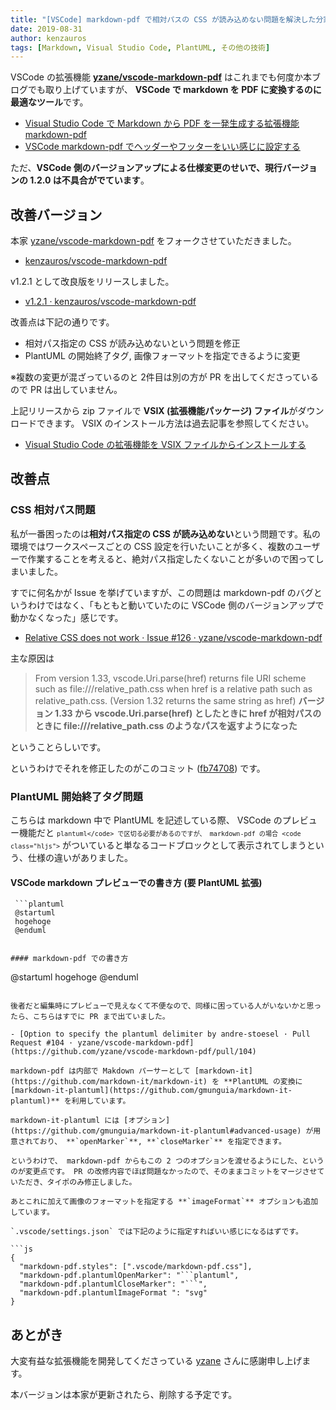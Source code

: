 ```yaml
---
title: "[VSCode] markdown-pdf で相対パスの CSS が読み込めない問題を解決した分家バージョンを作りました"
date: 2019-08-31
author: kenzauros
tags: [Markdown, Visual Studio Code, PlantUML, その他の技術]
---
```


VSCode の拡張機能 **[yzane/vscode-markdown-pdf](https://github.com/yzane/vscode-markdown-pdf)** はこれまでも何度か本ブログでも取り上げていますが、 **VSCode で markdown を PDF に変換するのに最適なツール**です。

- [Visual Studio Code で Markdown から PDF を一発生成する拡張機能 markdown-pdf](/vscode-markdown-pdf-extension/)
- [VSCode markdown-pdf でヘッダーやフッターをいい感じに設定する](/vscode-markdown-pdf-v1-header-footer-settings/)

ただ、**VSCode 側のバージョンアップによる仕様変更のせいで、現行バージョンの 1.2.0 は不具合がでています**。

## 改善バージョン

本家 [yzane/vscode-markdown-pdf](https://github.com/yzane/vscode-markdown-pdf) をフォークさせていただきました。

- [kenzauros/vscode-markdown-pdf](https://github.com/kenzauros/vscode-markdown-pdf)

v1.2.1 として改良版をリリースしました。

- [v1.2.1 · kenzauros/vscode-markdown-pdf](https://github.com/kenzauros/vscode-markdown-pdf/releases/tag/1.2.1_kenzauros)

改善点は下記の通りです。

- 相対パス指定の CSS が読み込めないという問題を修正
- PlantUML の開始終了タグ, 画像フォーマットを指定できるように変更

※複数の変更が混ざっているのと 2件目は別の方が PR を出してくださっているので PR は出していません。

上記リリースから zip ファイルで **VSIX (拡張機能パッケージ) ファイル**がダウンロードできます。 VSIX のインストール方法は過去記事を参照してください。

- [Visual Studio Code の拡張機能を VSIX ファイルからインストールする](/how-to-install-extension-in-visual-studio-code-with-vsix/)

## 改善点

### CSS 相対パス問題

私が一番困ったのは**相対パス指定の CSS が読み込めない**という問題です。私の環境ではワークスペースごとの CSS 設定を行いたいことが多く、複数のユーザーで作業することを考えると、絶対パス指定したくないことが多いので困ってしまいました。

すでに何名かが Issue を挙げていますが、この問題は markdown-pdf のバグというわけではなく、「もともと動いていたのに VSCode 側のバージョンアップで動かなくなった」感じです。

- [Relative CSS does not work · Issue #126 · yzane/vscode-markdown-pdf](https://github.com/yzane/vscode-markdown-pdf/issues/126)

主な原因は

> From version 1.33, vscode.Uri.parse(href) returns file URI scheme such as file:///relative_path.css when href is a relative path such as relative_path.css.
(Version 1.32 returns the same string as href)
> **バージョン 1.33 から vscode.Uri.parse(href) としたときに href が相対パスのときに file:///relative_path.css のようなパスを返すようになった**

ということらしいです。

というわけでそれを修正したのがこのコミット ([fb74708](https://github.com/kenzauros/vscode-markdown-pdf/commit/fb74708deb98653a30225e6190deb9482369ac4a)) です。

### PlantUML 開始終了タグ問題

こちらは markdown 中で PlantUML を記述している際、 VSCode のプレビュー機能だと <code class="hljs">```plantuml</code> で区切る必要があるのですが、 markdown-pdf の場合 <code class="hljs">```</code> がついていると単なるコードブロックとして表示されてしまうという、仕様の違いがありました。

#### VSCode markdown プレビューでの書き方 (要 PlantUML 拡張)

```
 ```plantuml
 @startuml
 hogehoge
 @enduml
 ```
```

#### markdown-pdf での書き方

```
 @startuml
 hogehoge
 @enduml
```

後者だと編集時にプレビューで見えなくて不便なので、同様に困っている人がいないかと思ったら、こちらはすでに PR まで出ていました。

- [Option to specify the plantuml delimiter by andre-stoesel · Pull Request #104 · yzane/vscode-markdown-pdf](https://github.com/yzane/vscode-markdown-pdf/pull/104)

markdown-pdf は内部で Makdown パーサーとして [markdown-it](https://github.com/markdown-it/markdown-it) を **PlantUML の変換に [markdown-it-plantuml](https://github.com/gmunguia/markdown-it-plantuml)** を利用しています。

markdown-it-plantuml には [オプション](https://github.com/gmunguia/markdown-it-plantuml#advanced-usage) が用意されており、 **`openMarker`**, **`closeMarker`** を指定できます。

というわけで、 markdown-pdf からもこの 2 つのオプションを渡せるようにした、というのが変更点です。 PR の改修内容でほぼ問題なかったので、そのままコミットをマージさせていただき、タイポのみ修正しました。

あとこれに加えて画像のフォーマットを指定する **`imageFormat`** オプションも追加しています。

`.vscode/settings.json` では下記のように指定すればいい感じになるはずです。

```js
{
  "markdown-pdf.styles": [".vscode/markdown-pdf.css"],
  "markdown-pdf.plantumlOpenMarker": "```plantuml",
  "markdown-pdf.plantumlCloseMarker": "```",
  "markdown-pdf.plantumlImageFormat ": "svg"
}
```

## あとがき

大変有益な拡張機能を開発してくださっている [yzane](https://github.com/yzane) さんに感謝申し上げます。

本バージョンは本家が更新されたら、削除する予定です。